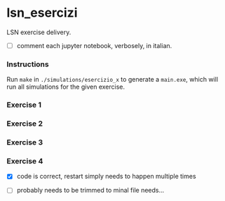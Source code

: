 # lsn_esercizi

LSN exercise delivery.

- [ ] comment each jupyter notebook, verbosely, in italian.

### Instructions

Run `make` in `./simulations/esercizio_x` to generate a `main.exe`, which will run all simulations for the given exercise.

### Exercise 1

### Exercise 2

### Exercise 3

### Exercise 4

- [x] code is correct, restart simply needs to happen multiple times
- [ ] probably needs to be trimmed to minal file needs...



